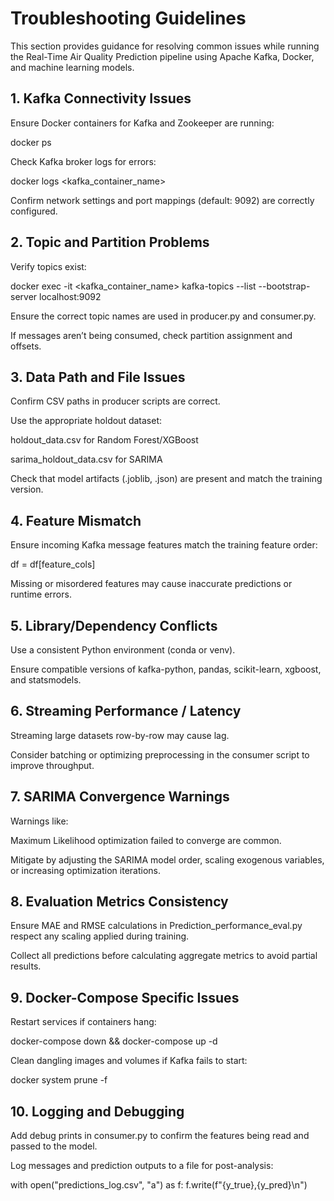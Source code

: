 # Troubleshooting Guidelines

This section provides guidance for resolving common issues while running the Real-Time Air Quality Prediction pipeline using Apache Kafka, Docker, and machine learning models.

## 1. Kafka Connectivity Issues

Ensure Docker containers for Kafka and Zookeeper are running:

docker ps


Check Kafka broker logs for errors:

docker logs <kafka_container_name>


Confirm network settings and port mappings (default: 9092) are correctly configured.

## 2. Topic and Partition Problems

Verify topics exist:

docker exec -it <kafka_container_name> kafka-topics --list --bootstrap-server localhost:9092


Ensure the correct topic names are used in producer.py and consumer.py.

If messages aren’t being consumed, check partition assignment and offsets.

## 3. Data Path and File Issues

Confirm CSV paths in producer scripts are correct.

Use the appropriate holdout dataset:

holdout_data.csv for Random Forest/XGBoost

sarima_holdout_data.csv for SARIMA

Check that model artifacts (.joblib, .json) are present and match the training version.

## 4. Feature Mismatch

Ensure incoming Kafka message features match the training feature order:

df = df[feature_cols]


Missing or misordered features may cause inaccurate predictions or runtime errors.

## 5. Library/Dependency Conflicts

Use a consistent Python environment (conda or venv).

Ensure compatible versions of kafka-python, pandas, scikit-learn, xgboost, and statsmodels.

## 6. Streaming Performance / Latency

Streaming large datasets row-by-row may cause lag.

Consider batching or optimizing preprocessing in the consumer script to improve throughput.

## 7. SARIMA Convergence Warnings

Warnings like:

Maximum Likelihood optimization failed to converge are common.

Mitigate by adjusting the SARIMA model order, scaling exogenous variables, or increasing optimization iterations.

## 8. Evaluation Metrics Consistency

Ensure MAE and RMSE calculations in Prediction_performance_eval.py respect any scaling applied during training.

Collect all predictions before calculating aggregate metrics to avoid partial results.

## 9. Docker-Compose Specific Issues

Restart services if containers hang:

docker-compose down && docker-compose up -d


Clean dangling images and volumes if Kafka fails to start:

docker system prune -f

## 10. Logging and Debugging

Add debug prints in consumer.py to confirm the features being read and passed to the model.

Log messages and prediction outputs to a file for post-analysis:

with open("predictions_log.csv", "a") as f:
    f.write(f"{y_true},{y_pred}\n")
